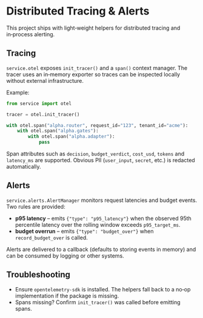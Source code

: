 # Distributed Tracing & Alerts

This project ships with light‑weight helpers for distributed tracing and
in‑process alerting.

## Tracing

`service.otel` exposes `init_tracer()` and a `span()` context manager.  The
tracer uses an in‑memory exporter so traces can be inspected locally without
external infrastructure.

Example:

```python
from service import otel

tracer = otel.init_tracer()

with otel.span("alpha.router", request_id="123", tenant_id="acme"):
    with otel.span("alpha.gates"):
        with otel.span("alpha.adapter"):
            pass
```

Span attributes such as `decision`, `budget_verdict`, `cost_usd`, `tokens` and
`latency_ms` are supported.  Obvious PII (`user_input`, `secret`, etc.) is
redacted automatically.

## Alerts

`service.alerts.AlertManager` monitors request latencies and budget events.  Two
rules are provided:

* **p95 latency** – emits `{"type": "p95_latency"}` when the observed 95th
  percentile latency over the rolling window exceeds `p95_target_ms`.
* **budget overrun** – emits `{"type": "budget_over"}` when `record_budget_over`
  is called.

Alerts are delivered to a callback (defaults to storing events in memory) and
can be consumed by logging or other systems.

## Troubleshooting

* Ensure `opentelemetry-sdk` is installed.  The helpers fall back to a no‑op
  implementation if the package is missing.
* Spans missing?  Confirm `init_tracer()` was called before emitting spans.


